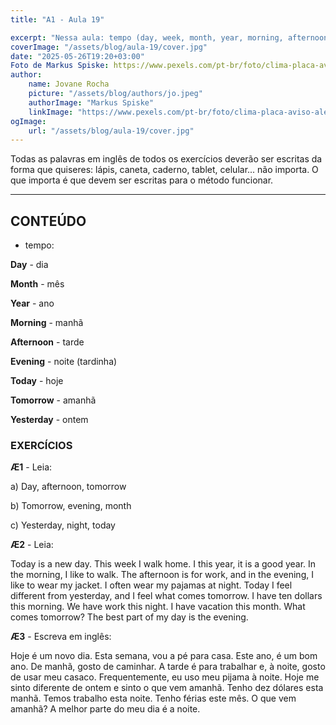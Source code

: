 ```yaml
---
title: "A1 - Aula 19"

excerpt: "Nessa aula: tempo (day, week, month, year, morning, afternoon, evening, night, today, tomorrow, yesterday)."
coverImage: "/assets/blog/aula-19/cover.jpg"
date: "2025-05-26T19:20+03:00"
Foto de Markus Spiske: https://www.pexels.com/pt-br/foto/clima-placa-aviso-alerta-2990644/
author:
    name: Jovane Rocha
    picture: "/assets/blog/authors/jo.jpeg"
    authorImage: "Markus Spiske"
    linkImage: "https://www.pexels.com/pt-br/foto/clima-placa-aviso-alerta-2990644/"
ogImage:
    url: "/assets/blog/aula-19/cover.jpg"
---
```


Todas as palavras em inglês de todos os exercícios deverão ser escritas da forma que quiseres:
lápis, caneta, caderno, tablet, celular... não importa. O que importa é
que devem ser escritas para o método funcionar.

---

## CONTEÚDO

- tempo:

**Day** - dia

**Month** - mês

**Year** - ano

**Morning** - manhã

**Afternoon** - tarde

**Evening** - noite (tardinha)

**Today** - hoje

**Tomorrow** - amanhã

**Yesterday** - ontem

### EXERCÍCIOS

**Æ1** - Leia:

a) Day, afternoon, tomorrow

b) Tomorrow, evening, month

c) Yesterday, night, today

**Æ2** - Leia:

Today is a new day. This week I walk home. I this year, it is a good year. In the morning, I like to walk. The afternoon is for work, and in the evening, I like to wear my jacket. I often wear my pajamas at night. Today I feel different from yesterday, and I feel what comes tomorrow. I have ten dollars this morning. We have work this night. I have vacation this month. What comes tomorrow? The best part of my day is the evening.

**Æ3** - Escreva em inglês:

Hoje é um novo dia. Esta semana, vou a pé para casa. Este ano, é um bom ano. De manhã, gosto de caminhar. A tarde é para trabalhar e, à noite, gosto de usar meu casaco. Frequentemente, eu uso meu pijama à noite. Hoje me sinto diferente de ontem e sinto o que vem amanhã. Tenho dez dólares esta manhã. Temos trabalho esta noite. Tenho férias este mês. O que vem amanhã? A melhor parte do meu dia é a noite.
